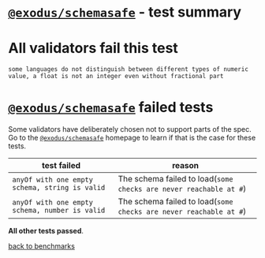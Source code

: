 # [`@exodus/schemasafe`](https://github.com/ExodusMovement/schemasafe) - test summary

# All validators fail this test

`some languages do not distinguish between different types of numeric value, a float is not an integer even without fractional part`

# [`@exodus/schemasafe`](https://github.com/ExodusMovement/schemasafe) failed tests

Some validators have deliberately chosen not to support parts of the spec. Go to the [`@exodus/schemasafe`](https://github.com/ExodusMovement/schemasafe) homepage to learn if
that is the case for these tests.

|test failed|reason
|-----------|------
`anyOf with one empty schema, string is valid`|The schema failed to load(`some checks are never reachable at #`)
`anyOf with one empty schema, number is valid`|The schema failed to load(`some checks are never reachable at #`)

**All other tests passed**.

[back to benchmarks](https://github.com/ebdrup/json-schema-benchmark)
